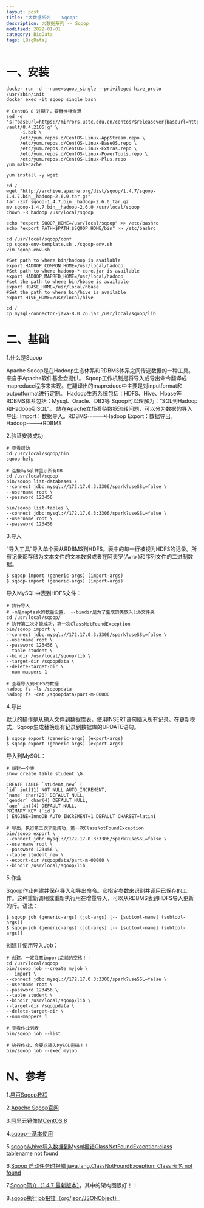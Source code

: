 ```yaml
---
layout: post
title: "大数据系列 -- Sqoop"
description: 大数据系列 -- Sqoop
modified: 2022-01-01
category: BigData
tags: [BigData]
---
```


# 一、安装

    docker run -d --name=sqoop_single --privileged hive_proto /usr/sbin/init
    docker exec -it sqoop_single bash

    # CentOS 8 过期了，要替换镜像源
    sed -e 's|^baseurl=https://mirrors.ustc.edu.cn/centos/$releasever|baseurl=https://mirrors.aliyun.com/centos-vault/8.4.2105|g' \
         -i.bak \
         /etc/yum.repos.d/CentOS-Linux-AppStream.repo \
         /etc/yum.repos.d/CentOS-Linux-BaseOS.repo \
         /etc/yum.repos.d/CentOS-Linux-Extras.repo \
         /etc/yum.repos.d/CentOS-Linux-PowerTools.repo \
         /etc/yum.repos.d/CentOS-Linux-Plus.repo
    yum makecache

    yum install -y wget

    cd /
    wget "http://archive.apache.org/dist/sqoop/1.4.7/sqoop-1.4.7.bin__hadoop-2.6.0.tar.gz"
    tar -zxf sqoop-1.4.7.bin__hadoop-2.6.0.tar.gz
    mv sqoop-1.4.7.bin__hadoop-2.6.0 /usr/local/sqoop
    chown -R hadoop /usr/local/sqoop

    echo "export SQOOP_HOME=/usr/local/sqoop" >> /etc/bashrc
    echo "export PATH=$PATH:$SQOOP_HOME/bin" >> /etc/bashrc
    
    cd /usr/local/sqoop/conf
    cp sqoop-env-template.sh ./sqoop-env.sh
    vim sqoop-env.sh

    #Set path to where bin/hadoop is available
    export HADOOP_COMMON_HOME=/usr/local/hadoop
    #Set path to where hadoop-*-core.jar is available
    export HADOOP_MAPRED_HOME=/usr/local/hadoop
    #set the path to where bin/hbase is available
    export HBASE_HOME=/usr/local/hbase
    #Set the path to where bin/hive is available
    export HIVE_HOME=/usr/local/hive

    cd /
    cp mysql-connector-java-8.0.26.jar /usr/local/sqoop/lib

# 二、基础

1.什么是Sqoop

Apache Sqoop是在Hadoop生态体系和RDBMS体系之间传送数据的一种工具。来自于Apache软件基金会提供。
Sqoop工作机制是将导入或导出命令翻译成mapreduce程序来实现。在翻译出的mapreduce中主要是对inputformat和outputformat进行定制。
Hadoop生态系统包括：HDFS、Hive、Hbase等
RDBMS体系包括：Mysql、Oracle、DB2等
Sqoop可以理解为：“SQL到Hadoop和Hadoop到SQL”。
站在Apache立场看待数据流转问题，可以分为数据的导入导出:
Import：数据导入。RDBMS----->Hadoop
Export：数据导出。Hadoop---->RDBMS

2.验证安装成功

    # 查看帮助
    cd /usr/local/sqoop/bin
    sqoop help

    # 连接mysql并显示所有DB
    cd /usr/local/sqoop
    bin/sqoop list-databases \
    --connect jdbc:mysql://172.17.0.3:3306/spark?useSSL=false \
    --username root \
    --password 123456

    bin/sqoop list-tables \
    --connect jdbc:mysql://172.17.0.3:3306/spark?useSSL=false \
    --username root \
    --password 123456

3.导入

“导入工具”导入单个表从RDBMS到HDFS。表中的每一行被视为HDFS的记录。所有记录都存储为文本文件的文本数据或者在阿夫罗(Avro )和序列文件的二进制数据。

    $ sqoop import (generic-args) (import-args) 
    $ sqoop-import (generic-args) (import-args)

导入MySQL中表到HDFS文件：

    # 执行导入
    # -m是maptask的数量设置， --bindir是为了生成的类放入lib文件夹
    cd /usr/local/sqoop/
    # 执行第二次才能成功，第一次ClassNotFoundException
    bin/sqoop import \
    --connect jdbc:mysql://172.17.0.3:3306/spark?useSSL=false \
    --username root \
    --password 123456 \
    --table student \
    --bindir /usr/local/sqoop/lib \
    --target-dir /sqoopdata \
    --delete-target-dir \
    --num-mappers 1

    # 查看导入到HDFS的数据
    hadoop fs -ls /sqoopdata
    hadoop fs -cat /sqoopdata/part-m-00000

4.导出

默认的操作是从输入文件到数据库表，使用INSERT语句插入所有记录。在更新模式，Sqoop生成替换现有记录到数据库的UPDATE语句。

    $ sqoop export (generic-args) (export-args)
    $ sqoop-export (generic-args) (export-args)

导入到MySQL：

    # 新建一个表
    show create table student \G

    CREATE TABLE `student_new` (
    `id` int(11) NOT NULL AUTO_INCREMENT,
    `name` char(20) DEFAULT NULL,
    `gender` char(4) DEFAULT NULL,
    `age` int(4) DEFAULT NULL,
    PRIMARY KEY (`id`)
    ) ENGINE=InnoDB AUTO_INCREMENT=1 DEFAULT CHARSET=latin1

    # 导出，执行第二次才能成功，第一次ClassNotFoundException
    bin/sqoop export \
    --connect jdbc:mysql://172.17.0.3:3306/spark?useSSL=false \
    --username root \
    --password 123456 \
    --table student_new \
    --export-dir /sqoopdata/part-m-00000 \
    --bindir /usr/local/sqoop/lib

5.作业

Sqoop作业创建并保存导入和导出命令。它指定参数来识别并调用已保存的工作。这种重新调用或重新执行用在增量导入，可以从RDBMS表到HDFS导入更新的行。语法：

    $ sqoop job (generic-args) (job-args) [-- [subtool-name] (subtool-args)]
    $ sqoop-job (generic-args) (job-args) [-- [subtool-name] (subtool-args)]

创建并使用导入Job：

    # 创建，一定注意import之前的空格！！
    cd /usr/local/sqoop
    bin/sqoop job --create myjob \
    -- import \
    --connect jdbc:mysql://172.17.0.3:3306/spark?useSSL=false \
    --username root \
    --password 123456 \
    --table student \
    --bindir /usr/local/sqoop/lib \
    --target-dir /sqoopdata \
    --delete-target-dir \
    --num-mappers 1

    # 查看作业列表
    bin/sqoop job --list

    # 执行作业，会要求输入MySQL密码！！
    bin/sqoop job --exec myjob

# N、参考

1.[易百Sqoop教程](https://www.yiibai.com/sqoop)

2.[Apache Sqoop官网](https://sqoop.apache.org/)

3.[阿里云镜像站CentOS 8](https://developer.aliyun.com/mirror/centos?spm=a2c6h.13651102.0.0.73db1b11siwlNO)

4.[sqoop--基本使用](https://blog.51cto.com/kinglab/2447711)

5.[sqoop从hive导入数据到Mysql报错ClassNotFoundException:class tablename not found](https://blog.csdn.net/mbest6/article/details/105606166/)

6.[Sqoop 启动任务时报错 java.lang.ClassNotFoundException: Class 表名 not found](https://blog.csdn.net/weixin_42067918/article/details/120814065)

7.[Sqoop简介（1.4.7 最新版本）](https://blog.csdn.net/xiaohu21/article/details/109137364)，其中的架构图很好！！

8.[sqoop执行job报错（org/json/JSONObject）](https://www.cnblogs.com/byfboke/p/10000578.html)
